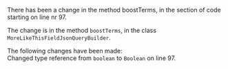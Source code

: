 There has been a change in the method boostTerms, in the section of code starting on line nr 97.
  
The change is in the method ```boostTerms```, in the class ```MoreLikeThisFieldJsonQueryBuilder```.
  
The following changes have been made:  
Changed type reference from ```boolean``` to ```Boolean``` on line 97.  
